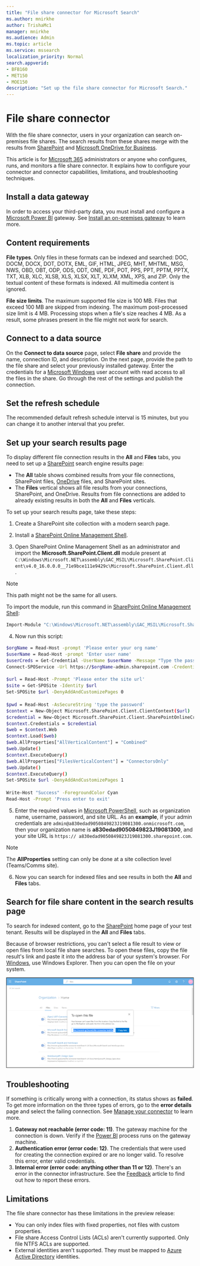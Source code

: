 ```yaml
---
title: "File share connector for Microsoft Search"
ms.author: mnirkhe
author: TrishaMc1
manager: mnirkhe
ms.audience: Admin
ms.topic: article
ms.service: mssearch
localization_priority: Normal
search.appverid:
- BFB160
- MET150
- MOE150
description: "Set up the file share connector for Microsoft Search."
---
```


# File share connector

With the file share connector, users in your organization can search on-premises file shares. The search results from these shares merge with the results from [SharePoint](http://sharepoint.com/) and [Microsoft OneDrive for Business](https://onedrive.live.com/about/business/).

This article is for [Microsoft 365](https://www.microsoft.com/microsoft-365) administrators or anyone who configures, runs, and monitors a file share connector. It explains how to configure your connector and connector capabilities, limitations, and troubleshooting techniques.

## Install a data gateway
In order to access your third-party data, you must install and configure a [Microsoft Power BI](https://msit.powerbi.com/) gateway. See [Install an on-premises gateway](https://docs.microsoft.com/data-integration/gateway/service-gateway-install) to learn more.  

## Content requirements
**File types**. Only files in these formats can be indexed and searched: DOC, DOCM, DOCX, DOT, DOTX, EML, GIF, HTML, JPEG, MHT, MHTML, MSG, NWS, OBD, OBT, ODP, ODS, ODT, ONE, PDF, POT, PPS, PPT, PPTM, PPTX, TXT, XLB, XLC, XLSB, XLS, XLSX, XLT, XLXM, XML, XPS, and ZIP. Only the textual content of these formats is indexed. All multimedia content is ignored.
 
**File size limits**. The maximum supported file size is 100 MB. Files that exceed 100 MB are skipped from indexing. The maximum post-processed size limit is 4 MB. Processing stops when a file's size reaches 4 MB. As a result, some phrases present in the file might not work for search.

## Connect to a data source
On the **Connect to data source** page, select **File share** and provide the name, connection ID, and description. On the next page, provide the path to the file share and select your previously installed gateway. Enter the credentials for a [Microsoft Windows](https://microsoft.com/windows) user account with read access to all the files in the share. Go through the rest of the settings and publish the connection.

## Set the refresh schedule
The recommended default refresh schedule interval is 15 minutes, but you can change it to another interval that you prefer.

## Set up your search results page
To display different file connection results in the **All** and **Files** tabs, you need to set up a [SharePoint](http://sharepoint.com/) search engine results page:
- The **All** table shows combined results from your file connections, SharePoint files, [OneDrive](https://onedrive.live.com/about/business/) files, and SharePoint sites. 
- The **Files** vertical shows all file results from your connections, SharePoint, and OneDrive.
Results from file connections are added to already existing results in both the **All** and **Files** verticals.

To set up your search results page, take these steps:
1. Create a SharePoint site collection with a modern search page.

2. Install a [SharePoint Online Management Shell](https://www.microsoft.com/download/details.aspx?id=35588).

3. Open SharePoint Online Management Shell as an administrator and import the **Microsoft.SharePoint.Client.dll** module present at `C:\Windows\Microsoft.NET\assembly\GAC_MSIL\Microsoft.SharePoint.Client\v4.0_16.0.0.0__71e9bce111e9429c\Microsoft.SharePoint.Client.dll`.

> [!NOTE]
> This path might not be the same for all users.

To import the module, run this command in [SharePoint Online Management Shell](https://www.microsoft.com/download/details.aspx?id=35588):
```bash
Import-Module "C:\Windows\Microsoft.NET\assembly\GAC_MSIL\Microsoft.SharePoint.Client\v4.0_16.0.0.0__71e9bce111e9429c\Microsoft.SharePoint.Client.dll" 
```

4. Now run this script:
```bash
$orgName = Read-Host -prompt 'Please enter your org name'
$userName = Read-Host -prompt 'Enter user name'
$userCreds = Get-Credential -UserName $userName -Message "Type the password"
Connect-SPOService -Url https://$orgName-admin.sharepoint.com -Credential $userCreds

$url = Read-Host -Prompt 'Please enter the site url'
$site = Get-SPOSite -Identity $url
Set-SPOSite $url -DenyAddAndCustomizePages 0

$pwd = Read-Host -AsSecureString 'type the password'
$context = New-Object Microsoft.SharePoint.Client.ClientContext($url)
$credential = New-Object Microsoft.SharePoint.Client.SharePointOnlineCredentials($userName, $pwd)
$context.Credentials = $credential
$web = $context.Web
$context.Load($web)
$web.AllProperties["AllVerticalContent"] = "Combined"
$web.Update()
$context.ExecuteQuery()
$web.AllProperties["FilesVerticalContent"] = "ConnectorsOnly"
$web.Update()
$context.ExecuteQuery()
Set-SPOSite $url -DenyAddAndCustomizePages 1

Write-Host "Success" -ForegroundColor Cyan
Read-Host -Prompt 'Press enter to exit'
```

5. Enter the required values in [Microsoft PowerShell](https://microsoft.com/powershell), such as organization name, username, password, and site URL. As an **example**, if your admin credentials are `admin@a830edad9050849823J19081300.onmicrosoft.com`, then your organization name is **a830edad9050849823J19081300**, and your site URL is `https:// a830edad9050849823J19081300.sharepoint.com`.

> [!NOTE]
> The **AllProperties** setting can only be done at a site collection level (Teams/Comms site).

6. Now you can search for indexed files and see results in both the **All** and **Files** tabs.

## Search for file share content in the search results page
To search for indexed content, go to the [SharePoint](http://sharepoint.com/) home page of your test tenant. Results will be displayed in the **All** and **Files** tabs.

Because of browser restrictions, you can't select a file result to view or open files from local file share searches. To open these files, copy the file result's link and paste it into the address bar of your system's browser. For [Windows](https://microsoft.com/windows), use Windows Explorer. Then you can open the file on your system.

![SharePoint search with the copy link dialog box open.](media/fileshare-search.png)

## Troubleshooting
If something is critically wrong with a connection, its status shows as **failed**. To get more information on the three types of errors, go to the **error details** page and select the failing connection. See [Manage your connector](manage-connector.md) to learn more.
1. **Gateway not reachable (error code: 11)**. The gateway machine for the connection is down. Verify if the [Power BI](https://msit.powerbi.com/) process runs on the gateway machine.
2. **Authentication error (error code: 12)**. The credentials that were used for creating the connection expired or are no longer valid. To resolve this error, enter valid credentials.
3. **Internal error (error code: anything other than 11 or 12)**. There's an error in the connector infrastructure. See the [Feedback](connectors-feedback.md) article to find out how to report these errors.

## Limitations
The file share connector has these limitations in the preview release:
* You can only index files with fixed properties, not files with custom properties.
* File share Access Control Lists (ACLs) aren't currently supported. Only file NTFS ACLs are supported.
* External identities aren't supported. They must be mapped to [Azure Active Directory](https://docs.microsoft.com/azure/active-directory/) identities.
